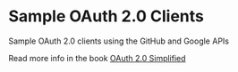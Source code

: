 # Sample OAuth 2.0 Clients

Sample OAuth 2.0 clients using the GitHub and Google APIs

Read more info in the book [OAuth 2.0 Simplified](https://oauth2simplified.com)
